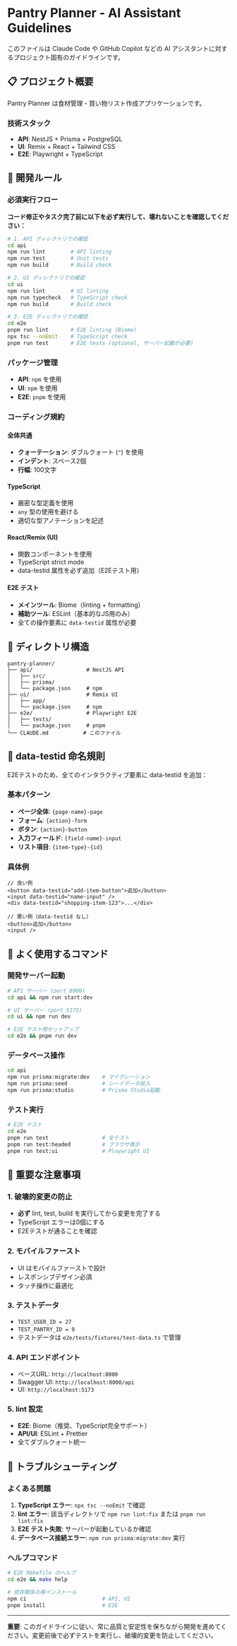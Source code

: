 # Pantry Planner - AI Assistant Guidelines

このファイルは Claude Code や GitHub Copilot などの AI アシスタントに対するプロジェクト固有のガイドラインです。

## 📋 プロジェクト概要

Pantry Planner は食材管理・買い物リスト作成アプリケーションです。

### 技術スタック
- **API**: NestJS + Prisma + PostgreSQL
- **UI**: Remix + React + Tailwind CSS
- **E2E**: Playwright + TypeScript

## 🔧 開発ルール

### 必須実行フロー
**コード修正やタスク完了前に以下を必ず実行して、壊れないことを確認してください：**

```bash
# 1. API ディレクトリでの確認
cd api
npm run lint        # API linting
npm run test        # Unit tests
npm run build       # Build check

# 2. UI ディレクトリでの確認  
cd ui
npm run lint        # UI linting
npm run typecheck   # TypeScript check
npm run build       # Build check

# 3. E2E ディレクトリでの確認
cd e2e
pnpm run lint       # E2E linting (Biome)
npx tsc --noEmit    # TypeScript check
pnpm run test       # E2E tests (optional, サーバー起動が必要)
```

### パッケージ管理
- **API**: `npm` を使用
- **UI**: `npm` を使用  
- **E2E**: `pnpm` を使用

### コーディング規約

#### 全体共通
- **クォーテーション**: ダブルクォート (`"`) を使用
- **インデント**: スペース2個
- **行幅**: 100文字

#### TypeScript
- 厳密な型定義を使用
- `any` 型の使用を避ける
- 適切な型アノテーションを記述

#### React/Remix (UI)
- 関数コンポーネントを使用
- TypeScript strict mode
- data-testid 属性を必ず追加（E2Eテスト用）

#### E2E テスト
- **メインツール**: Biome（linting + formatting）
- **補助ツール**: ESLint（基本的なJS用のみ）
- 全ての操作要素に `data-testid` 属性が必要

## 📁 ディレクトリ構造

```
pantry-planner/
├── api/                 # NestJS API
│   ├── src/
│   ├── prisma/
│   └── package.json     # npm
├── ui/                  # Remix UI
│   ├── app/
│   └── package.json     # npm
├── e2e/                 # Playwright E2E
│   ├── tests/
│   └── package.json     # pnpm
└── CLAUDE.md           # このファイル
```

## 🎯 data-testid 命名規則

E2Eテストのため、全てのインタラクティブ要素に data-testid を追加：

### 基本パターン
- **ページ全体**: `{page-name}-page`
- **フォーム**: `{action}-form`
- **ボタン**: `{action}-button`
- **入力フィールド**: `{field-name}-input`
- **リスト項目**: `{item-type}-{id}`

### 具体例
```tsx
// 良い例
<button data-testid="add-item-button">追加</button>
<input data-testid="name-input" />
<div data-testid="shopping-item-123">...</div>

// 悪い例（data-testid なし）
<button>追加</button>
<input />
```

## 🚀 よく使用するコマンド

### 開発サーバー起動
```bash
# API サーバー (port 8000)
cd api && npm run start:dev

# UI サーバー (port 5173)  
cd ui && npm run dev

# E2E テスト用セットアップ
cd e2e && pnpm run dev
```

### データベース操作
```bash
cd api
npm run prisma:migrate:dev    # マイグレーション
npm run prisma:seed           # シードデータ投入
npm run prisma:studio         # Prisma Studio起動
```

### テスト実行
```bash
# E2E テスト
cd e2e
pnpm run test                 # 全テスト
pnpm run test:headed          # ブラウザ表示
pnpm run test:ui              # Playwright UI
```

## 📝 重要な注意事項

### 1. 破壊的変更の防止
- **必ず** lint, test, build を実行してから変更を完了する
- TypeScript エラーは0個にする
- E2Eテストが通ることを確認

### 2. モバイルファースト
- UI はモバイルファーストで設計
- レスポンシブデザイン必須
- タッチ操作に最適化

### 3. テストデータ
- `TEST_USER_ID = 27`
- `TEST_PANTRY_ID = 9`
- テストデータは `e2e/tests/fixtures/test-data.ts` で管理

### 4. API エンドポイント
- ベースURL: `http://localhost:8000`
- Swagger UI: `http://localhost:8000/api`
- UI: `http://localhost:5173`

### 5. lint 設定
- **E2E**: Biome（推奨、TypeScript完全サポート）
- **API/UI**: ESLint + Prettier
- 全てダブルクォート統一

## 🐛 トラブルシューティング

### よくある問題
1. **TypeScript エラー**: `npx tsc --noEmit` で確認
2. **lint エラー**: 該当ディレクトリで `npm run lint:fix` または `pnpm run lint:fix`
3. **E2E テスト失敗**: サーバーが起動しているか確認
4. **データベース接続エラー**: `npm run prisma:migrate:dev` 実行

### ヘルプコマンド
```bash
# E2E Makefile のヘルプ
cd e2e && make help

# 依存関係の再インストール
npm ci                        # API, UI
pnpm install                  # E2E
```

---

**重要**: このガイドラインに従い、常に品質と安定性を保ちながら開発を進めてください。変更前後で必ずテストを実行し、破壊的変更を防止してください。